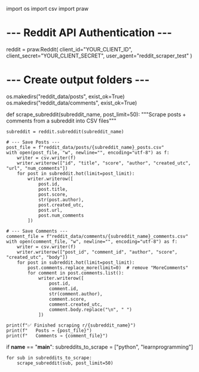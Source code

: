 import os
import csv
import praw

# --- Reddit API Authentication ---
reddit = praw.Reddit(
    client_id="YOUR_CLIENT_ID",
    client_secret="YOUR_CLIENT_SECRET",
    user_agent="reddit_scraper_test"
)

# --- Create output folders ---
os.makedirs("reddit_data/posts", exist_ok=True)
os.makedirs("reddit_data/comments", exist_ok=True)

def scrape_subreddit(subreddit_name, post_limit=50):
    """Scrape posts + comments from a subreddit into CSV files"""

    subreddit = reddit.subreddit(subreddit_name)

    # --- Save Posts ---
    post_file = f"reddit_data/posts/{subreddit_name}_posts.csv"
    with open(post_file, "w", newline="", encoding="utf-8") as f:
        writer = csv.writer(f)
        writer.writerow(["id", "title", "score", "author", "created_utc", "url", "num_comments"])
        for post in subreddit.hot(limit=post_limit):
            writer.writerow([
                post.id,
                post.title,
                post.score,
                str(post.author),
                post.created_utc,
                post.url,
                post.num_comments
            ])

    # --- Save Comments ---
    comment_file = f"reddit_data/comments/{subreddit_name}_comments.csv"
    with open(comment_file, "w", newline="", encoding="utf-8") as f:
        writer = csv.writer(f)
        writer.writerow(["post_id", "comment_id", "author", "score", "created_utc", "body"])
        for post in subreddit.hot(limit=post_limit):
            post.comments.replace_more(limit=0)  # remove "MoreComments"
            for comment in post.comments.list():
                writer.writerow([
                    post.id,
                    comment.id,
                    str(comment.author),
                    comment.score,
                    comment.created_utc,
                    comment.body.replace("\n", " ")
                ])

    print(f"✅ Finished scraping r/{subreddit_name}")
    print(f"   Posts → {post_file}")
    print(f"   Comments → {comment_file}")


if __name__ == "__main__":
    subreddits_to_scrape = ["python", "learnprogramming"]

    for sub in subreddits_to_scrape:
        scrape_subreddit(sub, post_limit=50)

